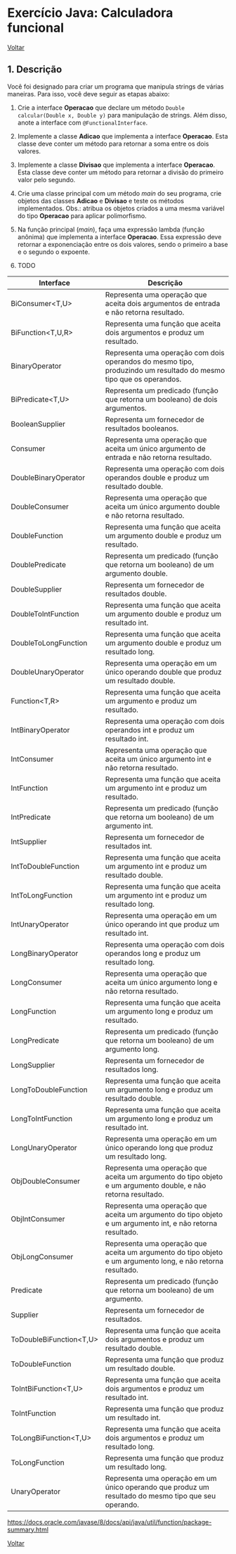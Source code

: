 # Exercício Java: Calculadora funcional

[Voltar](../../README.md)

## 1. Descrição

Você foi designado para criar um programa que manipula strings de várias maneiras. Para isso, você deve seguir as etapas abaixo:

1. Crie a interface **Operacao** que declare um método `Double calcular(Double x, Double y)` para manipulação de strings. Além disso, anote a interface com `@FunctionalInterface`.

2. Implemente a classe **Adicao** que implementa a interface **Operacao**. Esta classe deve conter um método para retornar a soma entre os dois valores.

3. Implemente a classe **Divisao** que implementa a interface **Operacao**. Esta classe deve conter um método para retornar a divisão do primeiro valor pelo segundo.

4. Crie uma classe principal com um método _main_ do seu programa, crie objetos das classes **Adicao** e **Divisao** e teste os métodos implementados. Obs.: atribua os objetos criados a uma mesma variável do tipo **Operacao** para aplicar polimorfismo.

5. Na função principal (_main_), faça uma expressão lambda (função anônima) que implementa a interface **Operacao**. Essa expressão deve retornar a exponenciação entre os dois valores, sendo o primeiro a base e o segundo o expoente.

6. TODO

| Interface               | Descrição                                                                                                         |
| ----------------------- | ----------------------------------------------------------------------------------------------------------------- |
| BiConsumer<T,U>         | Representa uma operação que aceita dois argumentos de entrada e não retorna resultado.                            |
| BiFunction<T,U,R>       | Representa uma função que aceita dois argumentos e produz um resultado.                                           |
| BinaryOperator<T>       | Representa uma operação com dois operandos do mesmo tipo, produzindo um resultado do mesmo tipo que os operandos. |
| BiPredicate<T,U>        | Representa um predicado (função que retorna um booleano) de dois argumentos.                                      |
| BooleanSupplier         | Representa um fornecedor de resultados booleanos.                                                                 |
| Consumer<T>             | Representa uma operação que aceita um único argumento de entrada e não retorna resultado.                         |
| DoubleBinaryOperator    | Representa uma operação com dois operandos double e produz um resultado double.                                   |
| DoubleConsumer          | Representa uma operação que aceita um único argumento double e não retorna resultado.                             |
| DoubleFunction<R>       | Representa uma função que aceita um argumento double e produz um resultado.                                       |
| DoublePredicate         | Representa um predicado (função que retorna um booleano) de um argumento double.                                  |
| DoubleSupplier          | Representa um fornecedor de resultados double.                                                                    |
| DoubleToIntFunction     | Representa uma função que aceita um argumento double e produz um resultado int.                                   |
| DoubleToLongFunction    | Representa uma função que aceita um argumento double e produz um resultado long.                                  |
| DoubleUnaryOperator     | Representa uma operação em um único operando double que produz um resultado double.                               |
| Function<T,R>           | Representa uma função que aceita um argumento e produz um resultado.                                              |
| IntBinaryOperator       | Representa uma operação com dois operandos int e produz um resultado int.                                         |
| IntConsumer             | Representa uma operação que aceita um único argumento int e não retorna resultado.                                |
| IntFunction<R>          | Representa uma função que aceita um argumento int e produz um resultado.                                          |
| IntPredicate            | Representa um predicado (função que retorna um booleano) de um argumento int.                                     |
| IntSupplier             | Representa um fornecedor de resultados int.                                                                       |
| IntToDoubleFunction     | Representa uma função que aceita um argumento int e produz um resultado double.                                   |
| IntToLongFunction       | Representa uma função que aceita um argumento int e produz um resultado long.                                     |
| IntUnaryOperator        | Representa uma operação em um único operando int que produz um resultado int.                                     |
| LongBinaryOperator      | Representa uma operação com dois operandos long e produz um resultado long.                                       |
| LongConsumer            | Representa uma operação que aceita um único argumento long e não retorna resultado.                               |
| LongFunction<R>         | Representa uma função que aceita um argumento long e produz um resultado.                                         |
| LongPredicate           | Representa um predicado (função que retorna um booleano) de um argumento long.                                    |
| LongSupplier            | Representa um fornecedor de resultados long.                                                                      |
| LongToDoubleFunction    | Representa uma função que aceita um argumento long e produz um resultado double.                                  |
| LongToIntFunction       | Representa uma função que aceita um argumento long e produz um resultado int.                                     |
| LongUnaryOperator       | Representa uma operação em um único operando long que produz um resultado long.                                   |
| ObjDoubleConsumer<T>    | Representa uma operação que aceita um argumento do tipo objeto e um argumento double, e não retorna resultado.    |
| ObjIntConsumer<T>       | Representa uma operação que aceita um argumento do tipo objeto e um argumento int, e não retorna resultado.       |
| ObjLongConsumer<T>      | Representa uma operação que aceita um argumento do tipo objeto e um argumento long, e não retorna resultado.      |
| Predicate<T>            | Representa um predicado (função que retorna um booleano) de um argumento.                                         |
| Supplier<T>             | Representa um fornecedor de resultados.                                                                           |
| ToDoubleBiFunction<T,U> | Representa uma função que aceita dois argumentos e produz um resultado double.                                    |
| ToDoubleFunction<T>     | Representa uma função que produz um resultado double.                                                             |
| ToIntBiFunction<T,U>    | Representa uma função que aceita dois argumentos e produz um resultado int.                                       |
| ToIntFunction<T>        | Representa uma função que produz um resultado int.                                                                |
| ToLongBiFunction<T,U>   | Representa uma função que aceita dois argumentos e produz um resultado long.                                      |
| ToLongFunction<T>       | Representa uma função que produz um resultado long.                                                               |
| UnaryOperator<T>        | Representa uma operação em um único operando que produz um resultado do mesmo tipo que seu operando.              |

https://docs.oracle.com/javase/8/docs/api/java/util/function/package-summary.html

[Voltar](../../README.md)
